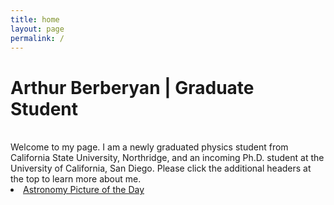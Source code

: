 ```yaml
---
title: home
layout: page
permalink: /
---
```

<html lang="en">
<head>
<title>Arthur Berberyan</title>
<meta name="google-site-verification" content="jFU2IiO8JgDQAU5ezo10jyJUL2tsa-I2r0Sb13pk2c0" />
</head>
<h1>Arthur Berberyan | Graduate Student</h1><br>
Welcome to my page. I am a newly graduated physics student from California State University, Northridge, and an incoming Ph.D. student at the University of California, San Diego. Please click the additional headers at the top to learn more about me.
</br>
<li><a href="https://apod.nasa.gov/apod/astropix.html">Astronomy Picture of the Day
<meta name="description" content="Academic website of Arthur Berberyan, graduate phd student, astronomer, researcher, UCSD.">
